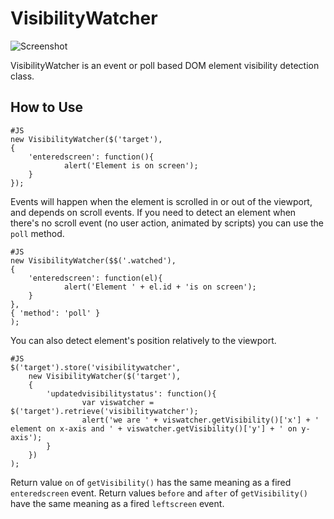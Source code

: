 VisibilityWatcher
===========

![Screenshot](http://fcartegnie.github.com/VisibilityWatcher/Capture-1.png)

VisibilityWatcher is an event or poll based DOM element visibility detection class.

How to Use
----------

	#JS
	new VisibilityWatcher($('target'),
	{
  		'enteredscreen': function(){
				alert('Element is on screen');
		}
	});

Events will happen when the element is scrolled in or out of the viewport, and depends on scroll events.
If you need to detect an element when there's no scroll event (no user action, animated by scripts) you can use the `poll` method.

	#JS
	new VisibilityWatcher($$('.watched'),
	{
  		'enteredscreen': function(el){
				alert('Element ' + el.id + 'is on screen');
		}
	},
	{ 'method': 'poll' }
	);

You can also detect element's position relatively to the viewport.

	#JS
	$('target').store('visibilitywatcher',
		new VisibilityWatcher($('target'),
		{
  			'updatedvisibilitystatus': function(){
  					var viswatcher = $('target').retrieve('visibilitywatcher');
					alert('we are ' + viswatcher.getVisibility()['x'] + ' element on x-axis and ' + viswatcher.getVisibility()['y'] + ' on y-axis');
			}
		})
	);

Return value `on` of `getVisibility()` has the same meaning as a fired `enteredscreen` event.
Return values `before` and `after` of `getVisibility()` have the same meaning as a fired `leftscreen` event.
